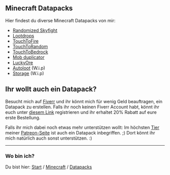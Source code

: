## Minecraft Datapacks

Hier findest du diverse Minecraft Datapacks von mir:

- [Randomized Skyfight](/minecraft/datapacks/randomizedskyfight/)
- [Lootdrops](/minecraft/datapacks/lootdrops/)
- [TouchToFire](/minecraft/datapacks/touchtofire/)
- [TouchToRandom](/minecraft/datapacks/touchtorandom/)
- [TouchToBedrock](/minecraft/datapacks/touchtobedrock/)
- [Mob duplicator](/minecraft/datapacks/mobduplicator/)
- [LuckyOre](/minecraft/datapacks/luckyore/)
- [Autoloot](/minecraft/datapacks/autoloot/) (W.i.p)
- [Storage](/minecraft/datapacks/storage/) (W.i.p)


## Ihr wollt auch ein Datapack?

Besucht mich auf [Fiverr](https://www.fiverr.com/rafaelurben/make-you-a-minecraft-datapack) und ihr könnt mich für wenig Geld beauftragen, ein Datapack zu erstellen. Falls ihr noch keinen Fiverr Account habt, könnt ihr euch unter [diesem Link](http://www.fiverr.com/s2/badfda4d0a) registrieren und ihr erhaltet 20% Rabatt auf eure erste Bestellung.

Falls ihr mich dabei noch etwas mehr unterstützen wollt: Im höchsten [Tier](https://www.patreon.com/join/rafaelurben) meiner [Patreon-Seite](https://www.patreon.com/rafaelurben) ist auch ein Datapack inbegriffen. ;) Dort könnt ihr mich natürlich auch sonst unterstützen. :)



* * *

### Wo bin ich?

Du bist hier: [Start](/) / [Minecraft](/minecraft/) / [Datapacks](/minecraft/datapacks/)
